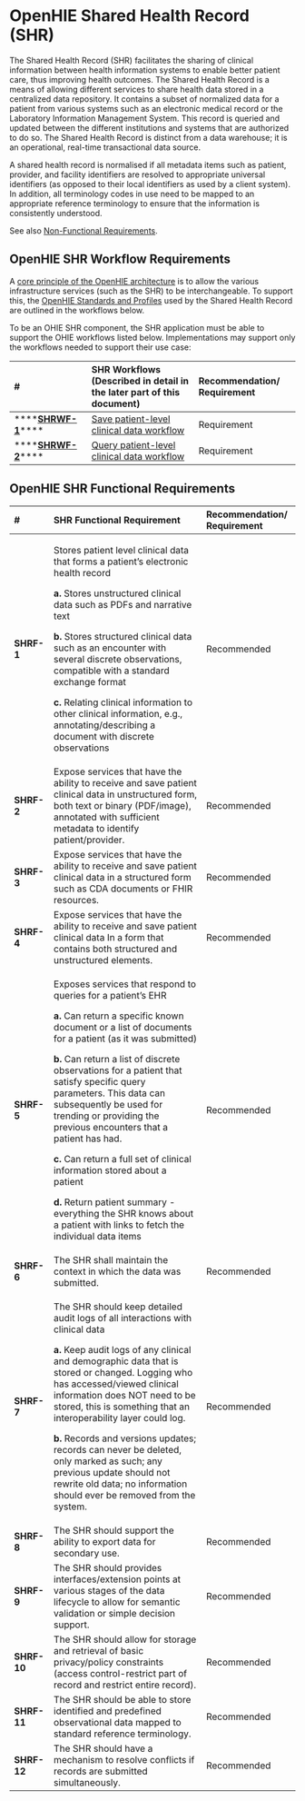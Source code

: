 # OpenHIE Shared Health Record \(SHR\)

The Shared Health Record \(SHR\) facilitates the sharing of clinical information between health information systems to enable better patient care, thus improving health outcomes.  The Shared Health Record is a means of allowing different services to share health data stored in a centralized data repository.  It contains a subset of normalized data for a patient from various systems such as an electronic medical record or the Laboratory Information Management System. This record is queried and updated between the different institutions and systems that are authorized to do so.  The Shared Health Record is distinct from a data warehouse; it is an operational, real-time transactional data source.

A shared health record is normalised if all metadata items such as patient, provider, and facility identifiers are resolved to appropriate universal identifiers \(as opposed to their local identifiers as used by a client system\). In addition, all terminology codes in use need to be mapped to an appropriate reference terminology to ensure that the information is consistently understood.

See also [Non-Functional Requirements](non-functional-requirements.md). 

## **OpenHIE SHR Workflow Requirements** 

A [core principle of the OpenHIE architecture](https://wiki.ohie.org/display/resources/Architectural+Principals) is to allow the various infrastructure services \(such as the SHR\) to be interchangeable. To support this, the [OpenHIE Standards and Profiles](https://wiki.ohie.org/display/documents/OpenHIE+Standards+and+Profiles) used by the Shared Health Record are outlined in the workflows below.  

To be an OHIE SHR component, the SHR application must be able to support the OHIE workflows listed below.  Implementations may support only the workflows needed to support their use case:

| **\#** | **SHR Workflows \(Described in detail in the later part of this document\)** | **Recommendation/ Requirement** |
| :--- | :--- | :--- |
| \*\*\*\*[**SHRWF-1**](../introduction/shared-health-record/save-patient-level-clinical-data-workflow.md)\*\*\*\* | [Save patient-level clinical data workflow](../introduction/shared-health-record/save-patient-level-clinical-data-workflow.md) | Requirement |
| \*\*\*\*[**SHRWF-2**](../introduction/shared-health-record/query-patient-level-clinical-data-workflow.md)\*\*\*\* | [Query patient-level clinical data workflow](../introduction/shared-health-record/query-patient-level-clinical-data-workflow.md) | Requirement |

## **OpenHIE SHR Functional Requirements**

<table>
  <thead>
    <tr>
      <th style="text-align:left">#</th>
      <th style="text-align:left"><b>SHR Functional Requirement</b>
      </th>
      <th style="text-align:left"><b>Recommendation/ Requirement</b>
      </th>
    </tr>
  </thead>
  <tbody>
    <tr>
      <td style="text-align:left"><b>SHRF-1</b>
      </td>
      <td style="text-align:left">
        <p></p>
        <p>Stores patient level clinical data that forms a patient&#x2019;s electronic
          health record</p>
        <p><b>a. </b>Stores unstructured clinical data such as PDFs and narrative
          text</p>
        <p><b>b.</b> Stores structured clinical data such as an encounter with several
          discrete observations, compatible with a standard exchange format</p>
        <p><b>c. </b>Relating clinical information to other clinical information,
          e.g., annotating/describing a document with discrete observations</p>
      </td>
      <td style="text-align:left">Recommended</td>
    </tr>
    <tr>
      <td style="text-align:left"><b>SHRF-2</b>
      </td>
      <td style="text-align:left">Expose services that have the ability to receive and save patient clinical
        data in unstructured form, both text or binary (PDF/image), annotated with
        sufficient metadata to identify patient/provider.</td>
      <td style="text-align:left">Recommended</td>
    </tr>
    <tr>
      <td style="text-align:left"><b>SHRF-3</b>
      </td>
      <td style="text-align:left">Expose services that have the ability to receive and save patient clinical
        data in a structured form such as CDA documents or FHIR resources.</td>
      <td
      style="text-align:left">Recommended</td>
    </tr>
    <tr>
      <td style="text-align:left"><b>SHRF-4</b>
      </td>
      <td style="text-align:left">Expose services that have the ability to receive and save patient clinical
        data In a form that contains both structured and unstructured elements.</td>
      <td
      style="text-align:left">Recommended</td>
    </tr>
    <tr>
      <td style="text-align:left"><b>SHRF-5</b>
      </td>
      <td style="text-align:left">
        <p></p>
        <p>Exposes services that respond to queries for a patient&#x2019;s EHR</p>
        <p><b>a.</b> Can return a specific known document or a list of documents for
          a patient (as it was submitted)</p>
        <p><b>b.</b> Can return a list of discrete observations for a patient that
          satisfy specific query parameters. This data can subsequently be used for
          trending or providing the previous encounters that a patient has had.</p>
        <p><b>c.</b> Can return a full set of clinical information stored about a
          patient</p>
        <p><b>d. </b>Return patient summary - everything the SHR knows about a patient
          with links to fetch the individual data items</p>
      </td>
      <td style="text-align:left">Recommended</td>
    </tr>
    <tr>
      <td style="text-align:left"><b>SHRF-6</b>
      </td>
      <td style="text-align:left">The SHR shall maintain the context in which the data was submitted.</td>
      <td
      style="text-align:left">Recommended</td>
    </tr>
    <tr>
      <td style="text-align:left"><b>SHRF-7</b>
      </td>
      <td style="text-align:left">
        <p></p>
        <p>The SHR should keep detailed audit logs of all interactions with clinical
          data</p>
        <p><b>a.</b> Keep audit logs of any clinical and demographic data that is
          stored or changed. Logging who has accessed/viewed clinical information
          does NOT need to be stored, this is something that an interoperability
          layer could log.</p>
        <p><b>b.</b> Records and versions updates; records can never be deleted, only
          marked as such; any previous update should not rewrite old data; no information
          should ever be removed from the system.</p>
      </td>
      <td style="text-align:left">Recommended</td>
    </tr>
    <tr>
      <td style="text-align:left"><b>SHRF-8</b>
      </td>
      <td style="text-align:left">The SHR should support the ability to export data for secondary use.</td>
      <td
      style="text-align:left">Recommended</td>
    </tr>
    <tr>
      <td style="text-align:left"><b>SHRF-9</b>
      </td>
      <td style="text-align:left">The SHR should provides interfaces/extension points at various stages
        of the data lifecycle to allow for semantic validation or simple decision
        support.</td>
      <td style="text-align:left">Recommended</td>
    </tr>
    <tr>
      <td style="text-align:left"><b>SHRF-10</b>
      </td>
      <td style="text-align:left">The SHR should allow for storage and retrieval of basic privacy/policy
        constraints (access control-restrict part of record and restrict entire
        record).</td>
      <td style="text-align:left">Recommended</td>
    </tr>
    <tr>
      <td style="text-align:left"><b>SHRF-11</b>
      </td>
      <td style="text-align:left">The SHR should be able to store identified and predefined observational
        data mapped to standard reference terminology.</td>
      <td style="text-align:left">Recommended</td>
    </tr>
    <tr>
      <td style="text-align:left"><b>SHRF-12</b>
      </td>
      <td style="text-align:left">The SHR should have a mechanism to resolve conflicts if records are submitted
        simultaneously.</td>
      <td style="text-align:left">Recommended</td>
    </tr>
  </tbody>
</table>

